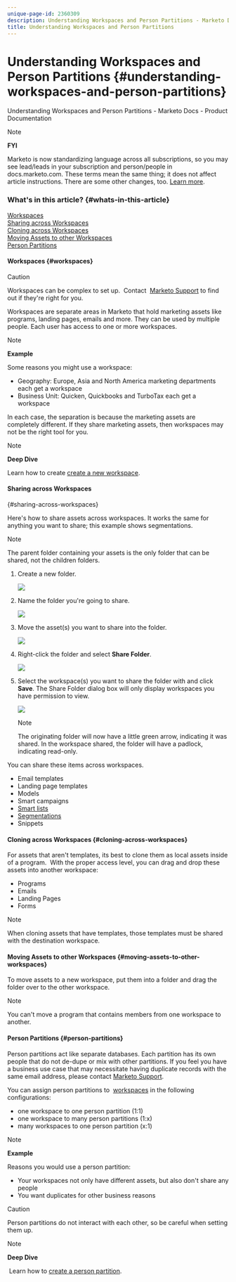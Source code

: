 ```yaml
---
unique-page-id: 2360309
description: Understanding Workspaces and Person Partitions - Marketo Docs - Product Documentation
title: Understanding Workspaces and Person Partitions
---
```


# Understanding Workspaces and Person Partitions {#understanding-workspaces-and-person-partitions}

Understanding Workspaces and Person Partitions - Marketo Docs - Product Documentation

>[!NOTE]
>
>**FYI**
>
>Marketo is now standardizing language across all subscriptions, so you may see lead/leads in your subscription and person/people in docs.marketo.com. These terms mean the same thing; it does not affect article instructions. There are some other changes, too. [Learn more](http://docs.marketo.com/display/DOCS/Updates+to+Marketo+Terminology).

### What's in this article? {#whats-in-this-article}

[Workspaces](#workspaces)  
[Sharing across Workspaces](#sharing-across-workspaces)  
[Cloning across Workspaces](#cloning-across-workspaces)  
[Moving Assets to other Workspaces](#moving-assets-to-other-workspaces)  
[Person Partitions](#person-partitions)

#### Workspaces {#workspaces}

>[!CAUTION]
>
>Workspaces can be complex to set up. &nbsp;Contact&nbsp; [Marketo Support](http://support.marketo.com/) to find out if they're right for you.

Workspaces are separate areas in Marketo that hold marketing assets like programs, landing pages, emails and more. They can be used by multiple people. Each user has access to one or more workspaces. 

>[!NOTE]
>
>**Example**
>
>Some reasons you might use a workspace:
>
>* Geography: Europe, Asia and North America marketing departments each get a workspace
>* Business Unit: Quicken, Quickbooks and TurboTax each get a workspace
>
>In each case, the separation is because the marketing assets are completely different. If they share marketing assets, then workspaces may not be the right tool for you.

>[!NOTE]
>
>**Deep Dive**
>
>Learn how to create [create a new workspace](create-a-new-workspace.md).

#### Sharing across Workspaces&nbsp;   
{#sharing-across-workspaces}

Here's how to share assets across workspaces. It works the same for anything you want to share; this example shows segmentations.

>[!NOTE]
>
>The parent folder containing your assets is the only folder that can be shared, not the children folders.

1. Create a new folder.

   ![](assets/one.png)

1. Name the folder you're going to share.

   ![](assets/two.png)

1. Move the asset(s) you want to share into the folder.

   ![](assets/three.png)

1. Right-click the folder and select **Share Folder**.

   ![](assets/four.png)

1. Select the workspace(s) you want to share the folder with and click **Save**. The Share Folder dialog box will only display workspaces you have permission to view.

   ![](assets/image2015-5-27-11-3a6-3a40.png)

   >[!NOTE]
   >
   >The originating folder will now have a little green arrow, indicating it was shared. In the workspace shared, the folder will have a padlock, indicating read-only.

You can share these items across workspaces.

* Email templates
* Landing page templates
* Models
* Smart campaigns
* [Smart lists](../../../product-docs/core-marketo-concepts/smart-lists-and-static-lists/using-smart-lists/reference-a-list-or-smart-list-across-workspaces.md)
* [Segmentations](share-segmentations-across-workspaces-and-partitions.md)
* Snippets

#### Cloning across Workspaces {#cloning-across-workspaces}

For assets that aren't templates, its best to clone them as local assets inside of a program.&nbsp; With the proper access level, you can drag and drop these assets into another workspace:

* Programs
* Emails
* Landing Pages
* Forms

>[!NOTE]
>
>When cloning assets that have templates, those templates must be shared with the destination workspace.

#### Moving Assets to other Workspaces {#moving-assets-to-other-workspaces}

To move assets to a new workspace, put them into a folder and drag the folder over to the other workspace.

>[!NOTE]
>
>You can't move a program that contains members from one workspace to another.

#### Person Partitions {#person-partitions}

Person partitions act like separate databases.&nbsp;Each partition has its own people that do not de-dupe or mix with other partitions. If you feel you have a business use case that may necessitate having duplicate records with the same email address, please contact [Marketo Support](http://support.marketo.com).

You can assign person partitions to&nbsp; [workspaces](create-a-new-workspace.md) in the following configurations:

* one workspace to one person partition (1:1)
* one workspace to many person partitions (1:x)
* many workspaces to one person partition (x:1)

>[!NOTE]
>
>**Example**
>
>Reasons you would use a person partition:
>
>* Your workspaces not only have different assets, but also don't share any people
>* You want duplicates for other business reasons
>

>[!CAUTION]
>
>Person partitions do not interact with each other, so be careful when setting them up.

>[!NOTE]
>
>**Deep Dive**
>
>&nbsp;Learn how to [create a person partition](create-a-person-partition.md).

